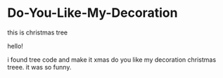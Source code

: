 # Do-You-Like-My-Decoration
this is christmas tree

hello!

i found tree code and make it xmas do you like my decoration christmas treee.
it was so funny.
